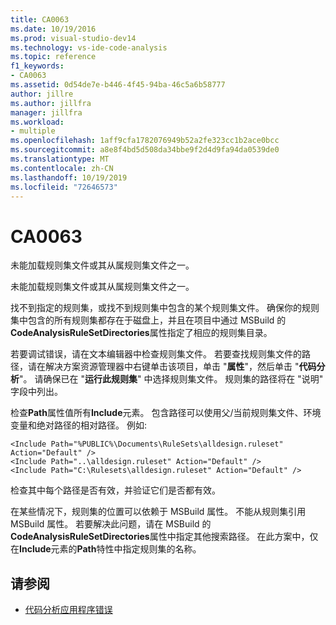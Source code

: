 ```yaml
---
title: CA0063
ms.date: 10/19/2016
ms.prod: visual-studio-dev14
ms.technology: vs-ide-code-analysis
ms.topic: reference
f1_keywords:
- CA0063
ms.assetid: 0d54de7e-b446-4f45-94ba-46c5a6b58777
author: jillre
ms.author: jillfra
manager: jillfra
ms.workload:
- multiple
ms.openlocfilehash: 1aff9cfa1782076949b52a2fe323cc1b2ace0bcc
ms.sourcegitcommit: a8e8f4bd5d508da34bbe9f2d4d9fa94da0539de0
ms.translationtype: MT
ms.contentlocale: zh-CN
ms.lasthandoff: 10/19/2019
ms.locfileid: "72646573"
---
```

# <a name="ca0063"></a>CA0063

未能加载规则集文件或其从属规则集文件之一。

未能加载规则集文件或其从属规则集文件之一。

找不到指定的规则集，或找不到规则集中包含的某个规则集文件。 确保你的规则集中包含的所有规则集都存在于磁盘上，并且在项目中通过 MSBuild 的**CodeAnalysisRuleSetDirectories**属性指定了相应的规则集目录。

若要调试错误，请在文本编辑器中检查规则集文件。 若要查找规则集文件的路径，请在解决方案资源管理器中右键单击该项目，单击 "**属性**"，然后单击 "**代码分析**"。 请确保已在 "**运行此规则集**" 中选择规则集文件。 规则集的路径将在 "说明" 字段中列出。

检查**Path**属性值所有**Include**元素。 包含路径可以使用父/当前规则集文件、环境变量和绝对路径的相对路径。 例如:

```
<Include Path="%PUBLIC%\Documents\RuleSets\alldesign.ruleset" Action="Default" />
<Include Path="..\alldesign.ruleset" Action="Default" />
<Include Path="C:\Rulesets\alldesign.ruleset" Action="Default" />
```

检查其中每个路径是否有效，并验证它们是否都有效。

在某些情况下，规则集的位置可以依赖于 MSBuild 属性。 不能从规则集引用 MSBuild 属性。 若要解决此问题，请在 MSBuild 的**CodeAnalysisRuleSetDirectories**属性中指定其他搜索路径。 在此方案中，仅在**Include**元素的**Path**特性中指定规则集的名称。

## <a name="see-also"></a>请参阅

- [代码分析应用程序错误](../code-quality/code-analysis-application-errors.md)